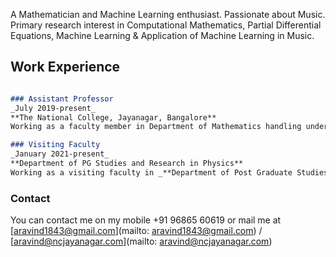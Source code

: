 A Mathematician and Machine Learning enthusiast. Passionate about Music. Primary research interest in Computational Mathematics, Partial Differential Equations, Machine Learning & Application of Machine Learning in Music.

## Work Experience
```markdown

### Assistant Professor 
_July 2019-present_
**The National College, Jayanagar, Bangalore**
Working as a faculty member in Department of Mathematics handling undergraduate classes and Mathematics Lab instructing softwares like SciLab and Maxima.

### Visiting Faculty 
_January 2021-present_
**Department of PG Studies and Research in Physics**
Working as a visiting faculty in _**Department of Post Graduate Studies and Research in Physics, The National College, Jayanagar**_, teaching _Mathematical Methods for Physics_ and _Computational Physics_ for Post Graduate Physics classes.


```

### Contact

You can contact me on my mobile +91 96865 60619 or mail me at [aravind1843@gmail.com](mailto: aravind1843@gmail.com) / [aravind@ncjayanagar.com](mailto: aravind@ncjayanagar.com)
